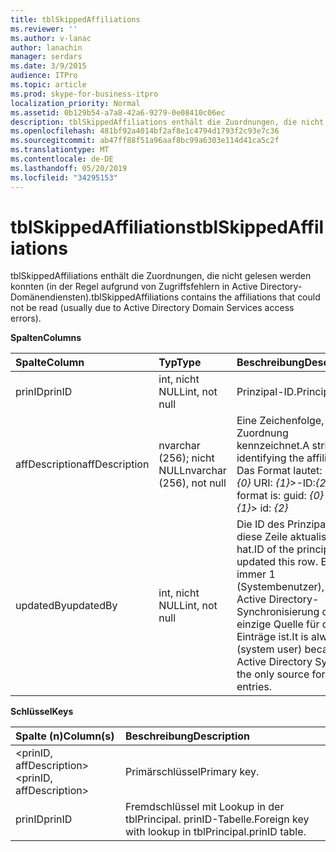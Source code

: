 ```yaml
---
title: tblSkippedAffiliations
ms.reviewer: ''
ms.author: v-lanac
author: lanachin
manager: serdars
ms.date: 3/9/2015
audience: ITPro
ms.topic: article
ms.prod: skype-for-business-itpro
localization_priority: Normal
ms.assetid: 0b129b54-a7a8-42a6-9279-0e08410c06ec
description: tblSkippedAffiliations enthält die Zuordnungen, die nicht gelesen werden konnten (in der Regel aufgrund von Zugriffsfehlern in Active Directory-Domänendiensten).
ms.openlocfilehash: 481bf92a4014bf2af8e1c4794d1793f2c93e7c36
ms.sourcegitcommit: ab47ff88f51a96aaf8bc99a6303e114d41ca5c2f
ms.translationtype: MT
ms.contentlocale: de-DE
ms.lasthandoff: 05/20/2019
ms.locfileid: "34295153"
---
```

# <a name="tblskippedaffiliations"></a><span data-ttu-id="98eeb-103">tblSkippedAffiliations</span><span class="sxs-lookup"><span data-stu-id="98eeb-103">tblSkippedAffiliations</span></span>
 
<span data-ttu-id="98eeb-104">tblSkippedAffiliations enthält die Zuordnungen, die nicht gelesen werden konnten (in der Regel aufgrund von Zugriffsfehlern in Active Directory-Domänendiensten).</span><span class="sxs-lookup"><span data-stu-id="98eeb-104">tblSkippedAffiliations contains the affiliations that could not be read (usually due to Active Directory Domain Services access errors).</span></span>
  
<span data-ttu-id="98eeb-105">**Spalten**</span><span class="sxs-lookup"><span data-stu-id="98eeb-105">**Columns**</span></span>

|<span data-ttu-id="98eeb-106">**Spalte**</span><span class="sxs-lookup"><span data-stu-id="98eeb-106">**Column**</span></span>|<span data-ttu-id="98eeb-107">**Typ**</span><span class="sxs-lookup"><span data-stu-id="98eeb-107">**Type**</span></span>|<span data-ttu-id="98eeb-108">**Beschreibung**</span><span class="sxs-lookup"><span data-stu-id="98eeb-108">**Description**</span></span>|
|:-----|:-----|:-----|
|<span data-ttu-id="98eeb-109">prinID</span><span class="sxs-lookup"><span data-stu-id="98eeb-109">prinID</span></span>  <br/> |<span data-ttu-id="98eeb-110">int, nicht NULL</span><span class="sxs-lookup"><span data-stu-id="98eeb-110">int, not null</span></span>  <br/> |<span data-ttu-id="98eeb-111">Prinzipal-ID.</span><span class="sxs-lookup"><span data-stu-id="98eeb-111">Principal ID.</span></span>  <br/> |
|<span data-ttu-id="98eeb-112">affDescription</span><span class="sxs-lookup"><span data-stu-id="98eeb-112">affDescription</span></span>  <br/> |<span data-ttu-id="98eeb-113">nvarchar (256); nicht NULL</span><span class="sxs-lookup"><span data-stu-id="98eeb-113">nvarchar (256), not null</span></span>  <br/> |<span data-ttu-id="98eeb-114">Eine Zeichenfolge, die die Zuordnung kennzeichnet.</span><span class="sxs-lookup"><span data-stu-id="98eeb-114">A string identifying the affiliation.</span></span>  <br/> <span data-ttu-id="98eeb-115">Das Format lautet: GUID: _{0}_ URI: _{1}_>-ID:_{2}_</span><span class="sxs-lookup"><span data-stu-id="98eeb-115">The format is: guid:  _{0}_ uri: _{1}_> id:  _{2}_</span></span> <br/> |
|<span data-ttu-id="98eeb-116">updatedBy</span><span class="sxs-lookup"><span data-stu-id="98eeb-116">updatedBy</span></span>  <br/> |<span data-ttu-id="98eeb-117">int, nicht NULL</span><span class="sxs-lookup"><span data-stu-id="98eeb-117">int, not null</span></span>  <br/> |<span data-ttu-id="98eeb-118">Die ID des Prinzipals, der diese Zeile aktualisiert hat.</span><span class="sxs-lookup"><span data-stu-id="98eeb-118">ID of the principal that updated this row.</span></span> <span data-ttu-id="98eeb-119">Es ist immer 1 (Systembenutzer), da die Active Directory-Synchronisierung die einzige Quelle für diese Einträge ist.</span><span class="sxs-lookup"><span data-stu-id="98eeb-119">It is always 1 (system user) because Active Directory Sync is the only source for these entries.</span></span>  <br/> |
   
<span data-ttu-id="98eeb-120">**Schlüssel**</span><span class="sxs-lookup"><span data-stu-id="98eeb-120">**Keys**</span></span>

|<span data-ttu-id="98eeb-121">**Spalte (n)**</span><span class="sxs-lookup"><span data-stu-id="98eeb-121">**Column(s)**</span></span>|<span data-ttu-id="98eeb-122">**Beschreibung**</span><span class="sxs-lookup"><span data-stu-id="98eeb-122">**Description**</span></span>|
|:-----|:-----|
|<span data-ttu-id="98eeb-123">\<prinID, affDescription\></span><span class="sxs-lookup"><span data-stu-id="98eeb-123">\<prinID, affDescription\></span></span>  <br/> |<span data-ttu-id="98eeb-124">Primärschlüssel</span><span class="sxs-lookup"><span data-stu-id="98eeb-124">Primary key.</span></span>  <br/> |
|<span data-ttu-id="98eeb-125">prinID</span><span class="sxs-lookup"><span data-stu-id="98eeb-125">prinID</span></span>  <br/> |<span data-ttu-id="98eeb-126">Fremdschlüssel mit Lookup in der tblPrincipal. prinID-Tabelle.</span><span class="sxs-lookup"><span data-stu-id="98eeb-126">Foreign key with lookup in tblPrincipal.prinID table.</span></span>  <br/> |
   

